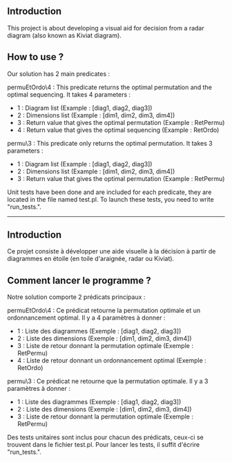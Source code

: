 ## Introduction

This project is about developing a visual aid for decision from a radar diagram (also known as Kiviat diagram).

## How to use ?

Our solution has 2 main predicates :
  
permuEtOrdo\4 : This predicate returns the optimal permutation and the optimal sequencing. It takes 4 parameters :

* 1 : Diagram list (Example : [diag1, diag2, diag3])
* 2 : Dimensions list (Example : [dim1, dim2, dim3, dim4])
* 3 : Return value that gives the optimal permutation (Example : RetPermu)
* 4 : Return value that gives the optimal sequencing (Example : RetOrdo)

permu\3 : This predicate only returns the optimal permutation. It takes 3 parameters :

* 1 : Diagram list (Example : [diag1, diag2, diag3])
* 2 : Dimensions list (Example : [dim1, dim2, dim3, dim4])
* 3 : Return value that gives the optimal permutation (Example : RetPermu)

Unit tests have been done and are included for each predicate, they are located in the file named test.pl. To launch these tests, you need to write "run_tests.".
___________

## Introduction

Ce projet consiste à développer une aide visuelle à la décision à partir de diagrammes en étoile (en toile d'araignée, radar ou Kiviat).

## Comment lancer le programme ?

Notre solution comporte 2 prédicats principaux :
  
permuEtOrdo\4 : Ce prédicat retourne la permutation optimale et un ordonnancement optimal. Il y a 4 paramètres à donner :

* 1 : Liste des diagrammes (Exemple : [diag1, diag2, diag3])
* 2 : Liste des dimensions (Exemple : [dim1, dim2, dim3, dim4])
* 3 : Liste de retour donnant la permutation optimale (Exemple : RetPermu)
* 4 : Liste de retour donnant un ordonnancement optimal (Exemple : RetOrdo)

permu\3 : Ce prédicat ne retourne que la permutation optimale. Il y a 3 paramètres à donner :

* 1 : Liste des diagrammes (Exemple : [diag1, diag2, diag3])
* 2 : Liste des dimensions (Exemple : [dim1, dim2, dim3, dim4])
* 3 : Liste de retour donnant la permutation optimale (Exemple : RetPermu)

Des tests unitaires sont inclus pour chacun des prédicats, ceux-ci se trouvent dans le fichier test.pl. Pour lancer les tests, il suffit d'écrire "run_tests.".

